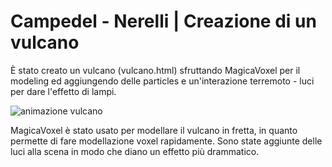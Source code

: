 # Campedel - Nerelli | Creazione di un vulcano

È stato creato un vulcano (vulcano.html) sfruttando MagicaVoxel per il modeling ed aggiungendo delle particles e un'interazione terremoto - luci per dare l'effetto di lampi.

![animazione vulcano](vulcano.gif)

MagicaVoxel è stato usato per modellare il vulcano in fretta, in quanto permette di fare modellazione voxel rapidamente. Sono state aggiunte delle luci alla scena in modo che diano un effetto più drammatico.

